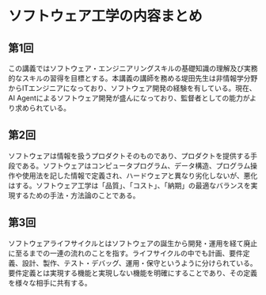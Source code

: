 # ソフトウェア工学の内容まとめ
## 第1回
この講義ではソフトウェア・エンジニアリングスキルの基礎知識の理解及び実務的なスキルの習得を目標とする。本講義の講師を務める堤田先生は非情報学分野からITエンジニアになっており、ソフトウェア開発の経験を有している。現在、AI Agentによるソフトウェア開発が盛んになっており、監督者としての能力がより求められている。
## 第2回
ソフトウェアは情報を扱うプロダクトそのものであり、プロダクトを提供する手段である。ソフトウェアはコンピュータプログラム、データ構造、プログラム操作や使用法を記した情報で定義され、ハードウェアと異なり劣化しないが、悪化はする。ソフトウェア工学は「品質」、「コスト」、「納期」の最適なバランスを実現するための手法・方法論のことである。
## 第3回
ソフトウェアライフサイクルとはソフトウェアの誕生から開発・運用を経て廃止に至るまでの一連の流れのことを指す。ライフサイクルの中でも計画、要件定義、設計、製作、テスト・デバッグ、運用・保守というように分けられている。要件定義とは実現する機能と実現しない機能を明確にすることであり、その定義を様々な相手に共有する。
